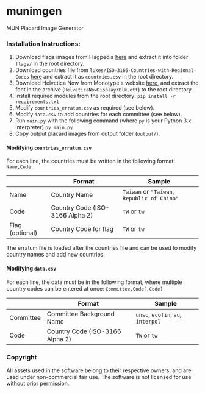 ﻿# munimgen
MUN Placard Image Generator

### Installation Instructions:
1. Download flags images from Flagpedia [here](http://flags.fmcdn.net/data/flags-ultra.zip) and extract it into folder `flags/` in the root directory.
2. Download countries file from `lukes/ISO-3166-Countries-with-Regional-Codes` [here](https://raw.githubusercontent.com/lukes/ISO-3166-Countries-with-Regional-Codes/master/slim-2/slim-2.csv) and extract it as `countries.csv` in the root directory.
3. Download Helvetica Now from Monotype's website [here](https://hello.monotype.com/Helvetica-Now-Download.html), and extract the font in the archive (`HelveticaNowDisplayXBlk.otf`) to the root directory.
4. Install required modules from the root directory:
```pip install -r requirements.txt```
5. Modify `countries_erratum.csv` as required (see below).
6. Modify `data.csv` to add countries for each committee (see below).
7. Run `main.py` with the following command (where `py` is your Python 3.x interpreter)
```py main.py```
8. Copy output placard images from output folder (`output/`).

#### Modifying `countries_erratum.csv`
For each line, the countries must be written in the following format:
```Name,Code```

|  | Format | Sample |
| - | - | - |
| Name | Country Name | `Taiwan` or `"Taiwan, Republic of China"`|
| Code | Country Code (ISO-3166 Alpha 2) | `TW` or `tw` |
| Flag (optional) | Country Code for flag | `TW` or `tw` |

The erratum file is loaded after the countries file and can be used to modify country names and add new countries.

#### Modifying `data.csv`
For each line, the data must be in the following format, where multiple country codes can be entered at once:
```Committee,Code[,Code]```

| | Format | Sample |
| - | - | - |
| Committee | Committee Background Name | `unsc`, `ecofin`, `au`, `interpol` |
| Code | Country Code (ISO-3166 Alpha 2) | `TW` or `tw` |

### Copyright
All assets used in the software belong to their respective owners, and are used under non-commercial fair use. The software is not licensed for use without prior permission.
